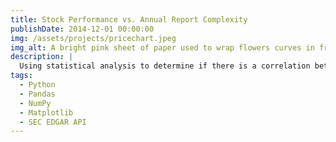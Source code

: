 ```yaml
---
title: Stock Performance vs. Annual Report Complexity
publishDate: 2014-12-01 00:00:00
img: /assets/projects/pricechart.jpeg
img_alt: A bright pink sheet of paper used to wrap flowers curves in front of rich blue background
description: |
  Using statistical analysis to determine if there is a correlation between the text complexity of a company's annual report and the performance of its stock.
tags:
  - Python
  - Pandas
  - NumPy
  - Matplotlib
  - SEC EDGAR API
---
```

